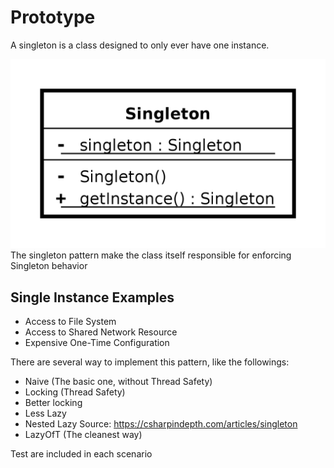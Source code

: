 # Prototype

A singleton is a class designed to only ever have one instance.

![Uml Diagram](/Creational/Singleton/Singleton/assets/uml.png)
The singleton pattern make the class itself responsible for enforcing Singleton behavior


## Single Instance Examples

- Access to File System
- Access to Shared Network Resource
- Expensive One-Time Configuration

There are several way to implement this pattern, like the followings:

- Naive (The basic one, without Thread Safety)
- Locking (Thread Safety)
- Better locking
- Less Lazy 
- Nested Lazy Source: https://csharpindepth.com/articles/singleton
- LazyOfT (The cleanest way)

Test are included in each scenario